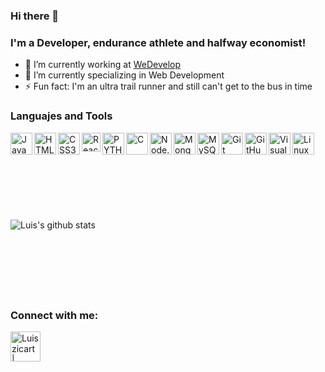 ### Hi there 👋

### I'm a Developer, endurance athlete and halfway economist!

- 🔭 I’m currently working at [WeDevelop](https://wedevelop.me/)
- 🌱 I’m currently specializing in Web Development
- ⚡ Fun fact: I'm an ultra trail runner and still can't get to the bus in time

### Languajes and Tools

<img align="left" alt="JavaScript" width="35px" src="https://img.icons8.com/color/48/000000/javascript.png"/>
<img align="left" alt="HTML5" width="35px" src="https://img.icons8.com/color/48/000000/html-5.png"/>
<img align="left" alt="CSS3" width="35px" src="https://img.icons8.com/color/48/000000/css3.png"/>
<img align="left" alt="React" width="30px" src="https://img.icons8.com/office/30/000000/react.png"/>
<img align="left" alt="PYTHON" width="35px" src="https://img.icons8.com/color/48/000000/python.png"/>
<img align="left" alt="C" width="35px" src="https://img.icons8.com/color/48/000000/c-programming.png"/>
<img align="left" alt="Node.Js" width="35px" src="https://img.icons8.com/color/48/000000/nodejs.png"/>
<img align="left" alt="MongoDB" width="35px" src="https://img.icons8.com/color/48/000000/mongodb.png"/>
<img align="left" alt="MySQL" width="35px" src="https://img.icons8.com/color/48/000000/mysql.png"/>
<img align="left" alt="Git" width="35px" src="https://img.icons8.com/color/48/000000/git.png"/>
<img align="left" alt="GitHub" width="35px" src="https://img.icons8.com/color/48/000000/github.png"/>
<img align="left" alt="Visual Studio Code" width="35px" src="https://img.icons8.com/color/48/000000/visual-studio-code-2019.png"/>
<img align="left" alt="Linux" width="35px" src="https://img.icons8.com/color/48/000000/linux.png"/>

<br/> <br/> <br/> <br/>
## <br/>

![Luis's github stats](https://github-readme-stats.vercel.app/api?username=Luiszicart&show_icons=true&theme=synthwave)

<br/> <br/>
## <br/>

### Connect with me:
[<img align="left" alt="Luiszicart | LinkedIn" width="48px" src="https://img.icons8.com/color/48/000000/linkedin.png"/>][linkedin]

[linkedin]:https://www.linkedin.com/in/luis-andrés-zapata-icart-a005691b4
